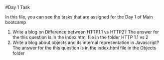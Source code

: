 #Day 1 Task

In this file, you can see the tasks that are assigned for the Day 1 of Main bootcamp

1. Write a blog on Difference between HTTP1.1 vs HTTP2?
     The answer for the this question is in the index.html file in the folder HTTP 1.1 vs 2 
2. Write a blog about objects and its internal representation in Javascript?
    The answer for the this question is in the index.html file in the Objects folder 
